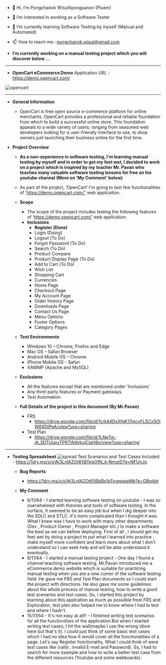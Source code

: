 - 👋 Hi, I’m Pongchanok Wisuttipongsanon (Pluem)
- 👀 I’m interested in working as a Software Tester
- 🌱 I’m currently learning Software Testing by myself (Manual and Automated)
- 📫 How to reach me : pongchanok.wisut@gmail.com 

- **I’m currently working on a manual testing project which you will discover below ...**

------------------------------------------------------------------------------------------------------------------


- **OpenCart eCommerce Demo**
Application URL : https://demo.opencart.com/

![opencart](https://user-images.githubusercontent.com/94665558/142794110-7b30300a-84c5-48e4-937a-e312e504ebad.JPG)

------------------------------------------------------------------------------------------------------------------


- **General Information**
  - OpenCart is free open source e-commerce platform for online merchants.
OpenCart provides a professional and reliable foundation from which to build a
successful online store. This foundation appeals to a wide variety of users;
ranging from seasoned web developers looking for a user-friendly interface to
use, to shop owners just launching their business online for the first time.

- **Project Overview**
  - **As a non-experience in software testing, I'm learning manual testing by myself and in order to get my feet wet, I decided to work on a project which is inspired by my teacher Mr. Pavan who teaches many valuable software testing lessons for free on his youtube channal (More on 'My Comment' below)**
  - As part of the project, ‘OpenCart’ I'm going to test few functionalities of ‘https://demo.opencart.com/” web application.

  - **Scope**
    - The scope of the project includes testing the following features of ‘https://demo.opencart.com/’ web application.
    - **Inclusions**
      - **Register (Done)**
      - Login (Doing)
      - Logout (To Do)
      - Forgot Password (To Do)
      - Search (To Do)
      - Product Compare
      - Product Display Page (To Do)
      - Add to Cart (To Do)
      - Wish List
      - Shopping Cart
      - Currencies
      - Home Page
      - Checkout Page
      - My Account Page
      - Order History Page
      - Downloads Page
      - Contact Us Page
      - Menu Options
      - Footer Options
      - Category Pages
      
  -  **Test Environments**
      - Windows 10 – Chrome, Firefox and Edge
      - Mac OS – Safari Browser
      - Android Mobile OS – Chrome
      - iPhone Mobile OS - Safari
      - XAMMP (Apache and MySQL)
   - **Exclusions**
      - All the features except that are mentioned under ‘Inclusions’
      - Any third-party features or Payment gateways
      - Test Automation
      
   - **Full Details of the project in this document (By Mr.Pavan)**
      - FRS
        - https://drive.google.com/file/d/1crk44DsXfgK17mcyFLSCxSOlW6XDlPeA/view?usp=sharing
      - Test Plan
        - https://drive.google.com/file/d/1LNqTw-jA_5DTUupyTPRTWdvkyiCjaH8o/view?usp=sharing

------------------------------------------------------------------------------------------------------------------

 - **Testing Spreadsheet** 
![spread](https://user-images.githubusercontent.com/94665558/142797771-88c6e37d-f4b2-4097-bd49-bc9c5f062e1c.JPG)
         Test Scenarios and Test Cases Included
          - https://1drv.ms/x/s!At3LnIAZOt81iBTegOfN_k-NmutD?e=NFUnJq

    - **Bug Reports**
        - https://1drv.ms/x/s!At3LnIAZOt81iBbBo1pTogwqxeMb?e=GBg4dr
    
    - **My Comment**
      - 6/11/64 - I started learning software testing on youtube - I was so overwhelmed with theories and tools of software testing. In the surface, It seemed to be an easy job but when I dig deeper into the SDLC and STLC. It's more complicated than I thought it was. What I knew was I have to work with many other departments (Dev , Product Owner , Project Manager etc.) to make a software the best as we can before deploying. First of all , I should get my feet wet by doing a project to put what I learned into practice , make myself more confident and learn more about what I don't understand so I can seek help and will be able understand it eventually.
      - 8/11/64 - I started a manual testing project - One day I found a channel teaching software testing. Mr.Pavan introduced me a eCommerce demo website which is suitable for practicing manual testing when you are a new comer of the software testing field. He gave me FRS and Test Plan documents so I could start the project with directions. He also gave me some guidelines about the whole process of manual testing, how to write a good test scenarios and test cases. So, I started this project by learning about this applcation as much as possiible from FRS and Exploration, test plan also helped me to know where I had to test and where I hadn't.
      - 15/11/64 - It's not easy at all!! - I finished writing test scenarios for all the functionlities of the application.But when I started writing test cases, I hit the wall(maybe I use the wrong idiom here but that's it). I could just think of some basic test cases which I had no idea how It would cover all the functionalities of a page. Let's say Register functionality, What I could think of were test cases like (valid , invalid E-mail and Password). So, I had to search for more example and how to write a better test case from the different resources (Youtube and some webboards).

<!---
PongchanokWisut/PongchanokWisut is a ✨ special ✨ repository because its `README.md` (this file) appears on your GitHub profile.
You can click the Preview link to take a look at your changes.
--->
